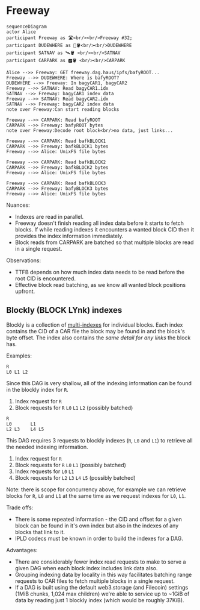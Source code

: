 # Freeway

```mermaid
sequenceDiagram
actor Alice
participant Freeway as 🛣<br/><br/>Freeway #32;
participant DUDEWHERE as 🚗🪣<br/><br/>DUDEWHERE
participant SATNAV as 🛰🪣 <br/><br/>SATNAV
participant CARPARK as 🅿️🪣 <br/><br/>CARPARK

Alice -->> Freeway: GET freeway.dag.haus/ipfs/bafyROOT...
Freeway -->> DUDEWHERE: Where is bafyROOT?
DUDEWHERE -->> Freeway: In bagyCAR1, bagyCAR2
Freeway -->> SATNAV: Read bagyCAR1.idx
SATNAV -->> Freeway: bagyCAR1 index data
Freeway -->> SATNAV: Read bagyCAR2.idx
SATNAV -->> Freeway: bagyCAR2 index data
note over Freeway:Can start reading blocks

Freeway -->> CARPARK: Read bafyROOT
CARPARK -->> Freeway: bafyROOT bytes
note over Freeway:Decode root block<br/>no data, just links...

Freeway -->> CARPARK: Read bafkBLOCK1
CARPARK -->> Freeway: bafkBLOCK1 bytes
Freeway -->> Alice: UnixFS file bytes

Freeway -->> CARPARK: Read bafkBLOCK2
CARPARK -->> Freeway: bafkBLOCK2 bytes
Freeway -->> Alice: UnixFS file bytes

Freeway -->> CARPARK: Read bafkBLOCK3
CARPARK -->> Freeway: bafyBLOCK3 bytes
Freeway -->> Alice: UnixFS file bytes
```

Nuances:

* Indexes are read in parallel.
* Freeway doesn't finish reading all index data before it starts to fetch blocks. If while reading indexes it encounters a wanted block CID then it provides the index information immediately.
* Block reads from CARPARK are batched so that multiple blocks are read in a single request.

Observations:

* TTFB depends on how much index data needs to be read before the root CID is encountered.
* Effective block read batching, as we know all wanted block positions upfront.

## Blockly (BLOCK LYnk) indexes

Blockly is a collection of [multi-indexes](https://github.com/web3-storage/specs/blob/73c386b999cf30fb648987ff9dce0516c1d91137/CARv2%20MultiIndex.md) for individual blocks. Each index contains the CID of a CAR file the block may be found in and the block's byte offset. The index also contains the _same detail for any links_ the block has.

Examples:

```
R
L0 L1 L2
```

Since this DAG is very shallow, all of the indexing information can be found in the blockly index for `R`.

1. Index request for `R`
1. Block requests for `R` `L0` `L1` `L2` (possibly batched)

```
R
L0       L1
L2 L3    L4 L5
```

This DAG requires 3 requests to blockly indexes (`R`, `L0` and `L1`) to retrieve all the needed indexing information.

1. Index request for `R`
1. Block requests for `R` `L0` `L1` (possibly batched)
1. Index requests for `L0` `L1`
1. Block requests for `L2` `L3` `L4` `L5` (possibly batched)

Note: there is scope for concurrency above, for example we can retrieve blocks for `R`, `L0` and `L1` at the same time as we request indexes for `L0`, `L1`.

Trade offs:

* There is some repeated information - the CID and offset for a given block can be found in it's own index but also in the indexes of any blocks that link to it.
* IPLD codecs must be known in order to build the indexes for a DAG.

Advantages:

* There are considerably fewer index read requests to make to serve a given DAG when each block index includes link data also.
* Grouping indexing data by locality in this way facilitates batching range requests to CAR files to fetch multiple blocks in a single request.
* If a DAG is built using the default web3.storage (and Filecoin) settings (1MiB chunks, 1,024 max children) we're able to service up to ~1GiB of data by reading just 1 blockly index (which would be roughly 37KiB).
